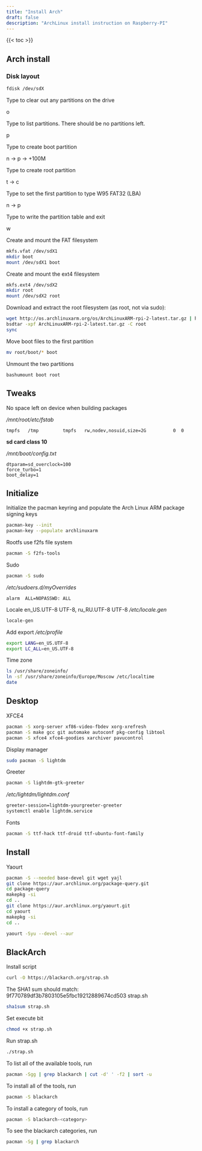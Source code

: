 ```yaml
---
title: "Install Arch"
draft: false
description: "ArchLinux install instruction on Raspberry-PI"
---
```


{{< toc >}}

## Arch install

### Disk layout

```bash
fdisk /dev/sdX
```

Type to clear out any partitions on the drive

o

Type to list partitions. There should be no partitions left.

p

Type to create boot partition

n -> p -> +100M

Type to create root partition

t -> c

Type  to set the first partition to type W95 FAT32 (LBA)

n -> p

Type to write the partition table and exit

w

Create and mount the FAT filesystem

```bash
mkfs.vfat /dev/sdX1
mkdir boot
mount /dev/sdX1 boot
```

Create and mount the ext4 filesystem

```bash
mkfs.ext4 /dev/sdX2
mkdir root
mount /dev/sdX2 root
```

Download and extract the root filesystem (as root, not via sudo):

```bash
wget http://os.archlinuxarm.org/os/ArchLinuxARM-rpi-2-latest.tar.gz | http://os.archlinuxarm.org/os/ArchLinuxARM-rpi-3-latest.tar.gz
bsdtar -xpf ArchLinuxARM-rpi-2-latest.tar.gz -C root
sync
```

Move boot files to the first partition

```bash
mv root/boot/* boot
```

Unmount the two partitions

```text
bashumount boot root
```

## Tweaks

No space left on device when building packages

_/mnt/root/etc/fstab_

```text
tmpfs   /tmp         tmpfs   rw,nodev,nosuid,size=2G          0  0
```

**sd card class 10**

_/mnt/boot/config.txt_

```text
dtparam=sd_overclock=100
force_turbo=1
boot_delay=1
```

## Initialize

Initialize the pacman keyring and populate the Arch Linux ARM package signing keys

```bash
pacman-key --init
pacman-key --populate archlinuxarm
```

Rootfs use f2fs file system

```bash
pacman -S f2fs-tools
```

Sudo

```bash
pacman -S sudo
```

_/etc/sudoers.d/myOverrides_

```text
alarm  ALL=NOPASSWD: ALL
```

Locale en_US.UTF-8 UTF-8, ru_RU.UTF-8 UTF-8
_/etc/locale.gen_

```bash
locale-gen
```

Add export
_/etc/profile_

```bash
export LANG=en_US.UTF-8
export LC_ALL=en_US.UTF-8
```

Time zone

```bash
ls /usr/share/zoneinfo/
ln -sf /usr/share/zoneinfo/Europe/Moscow /etc/localtime
date
```

## Desktop
XFCE4

```bash
pacman -S xorg-server xf86-video-fbdev xorg-xrefresh
pacman -S make gcc git automake autoconf pkg-config libtool
pacman -S xfce4 xfce4-goodies xarchiver pavucontrol
```

Display manager

```bash
sudo pacman -S lightdm
```

Greeter

```bash
pacman -S lightdm-gtk-greeter
```

_/etc/lightdm/lightdm.conf_

```bash
greeter-session=lightdm-yourgreeter-greeter
systemctl enable lightdm.service
```

Fonts

```bash
pacman -S ttf-hack ttf-droid ttf-ubuntu-font-family
```

## Install

Yaourt

```bash
pacman -S --needed base-devel git wget yajl
git clone https://aur.archlinux.org/package-query.git
cd package-query
makepkg -si
cd ..
git clone https://aur.archlinux.org/yaourt.git
cd yaourt
makepkg -si
cd ..
```

```bash
yaourt -Syu --devel --aur
```

## BlackArch

Install script

```bash
curl -O https://blackarch.org/strap.sh
```

The SHA1 sum should match: 9f770789df3b7803105e5fbc19212889674cd503 strap.sh

```bash
sha1sum strap.sh
```

Set execute bit

```bash
chmod +x strap.sh
```

Run strap.sh

```bash
./strap.sh
```

To list all of the available tools, run

```bash
pacman -Sgg | grep blackarch | cut -d' ' -f2 | sort -u
```

To install all of the tools, run

```bash
pacman -S blackarch
```

To install a category of tools, run

```bash
pacman -S blackarch-<category>
```

To see the blackarch categories, run

```bash
pacman -Sg | grep blackarch
```
